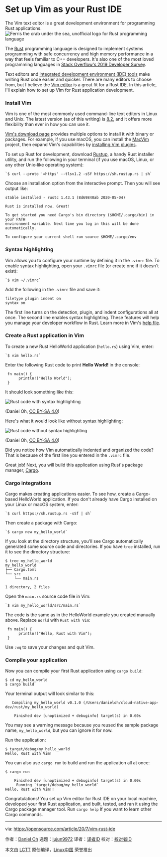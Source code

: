 [#]: collector: (lujun9972)
[#]: translator: ( )
[#]: reviewer: ( )
[#]: publisher: ( )
[#]: url: ( )
[#]: subject: (Set up Vim as your Rust IDE)
[#]: via: (https://opensource.com/article/20/7/vim-rust-ide)
[#]: author: (Daniel Oh https://opensource.com/users/daniel-oh)

Set up Vim as your Rust IDE
======
The Vim text editor is a great development environment for programming
Rust applications.
![Ferris the crab under the sea, unofficial logo for Rust programming language][1]

The [Rust][2] programming language is designed to implement systems programming with safe concurrency and high memory performance in a way that feels familiar to C++ developers. It's also one of the most loved programming languages in [Stack Overflow's 2019 Developer Survey][3].

Text editors and [integrated development environment (IDE) tools][4] make writing Rust code easier and quicker. There are many editors to choose from, but I believe the [Vim editor][5] is a great fit for a Rust IDE. In this article, I'll explain how to set up Vim for Rust application development.

### Install Vim

Vim is one of the most commonly used command-line text editors in Linux and Unix. The latest version (as of this writing) is [8.2][6], and it offers more flexibility than ever in how you can use it.

[Vim's download page][7] provides multiple options to install it with binary or packages. For example, if you use macOS, you can install the [MacVim][8] project, then expand Vim's capabilities by [installing Vim plugins][9].

To set up Rust for development, download [Rustup][10], a handy Rust installer utility, and run the following in your terminal (if you use macOS, Linux, or any other Unix-like operating system):


```
`$ curl --proto '=https' --tlsv1.2 -sSf https://sh.rustup.rs | sh`
```

Choose an installation option from the interactive prompt. Then you will see output like:


```
stable installed - rustc 1.43.1 (8d69840ab 2020-05-04)

Rust is installed now. Great!

To get started you need Cargo's bin directory ($HOME/.cargo/bin) in your PATH
environment variable. Next time you log in this will be done
automatically.

To configure your current shell run source $HOME/.cargo/env
```

### Syntax highlighting

Vim allows you to configure your runtime by defining it in the `.vimrc` file. To enable syntax highlighting, open your `.vimrc` file (or create one if it doesn't exist):


```
`$ vim ~/.vimrc`
```

Add the following in the `.vimrc` file and save it:


```
filetype plugin indent on
syntax on
```

The first line turns on the detection, plugin, and indent configurations all at once. The second line enables syntax highlighting. These features will help you manage your developer workflow in Rust. Learn more in Vim's [help file][11].

### Create a Rust application in Vim

To create a new Rust HelloWorld application (`hello.rs`) using Vim, enter:


```
`$ vim hello.rs`
```

Enter the following Rust code to print **Hello World!** in the console:


```
 fn main() {
      println!("Hello World");
 }
```

It should look something like this:

![Rust code with syntax highlighting][12]

(Daniel Oh, [CC BY-SA 4.0][13])

Here's what it would look like without syntax highlighting:

![Rust code without syntax highlighting][14]

(Daniel Oh, [CC BY-SA 4.0][13])

Did you notice how Vim automatically indented and organized the code? That is because of the first line you entered in the `.vimrc` file.

Great job! Next, you will build this application using Rust's package manager, [Cargo][15].

### Cargo integrations

Cargo makes creating applications easier. To see how, create a Cargo-based HelloWorld application. If you don't already have Cargo installed on your Linux or macOS system, enter:


```
`$ curl https://sh.rustup.rs -sSf | sh`
```

Then create a package with Cargo:


```
`$ cargo new my_hello_world`
```

If you look at the directory structure, you'll see Cargo automatically generated some source code and directories. If you have `tree` installed, run it to see the directory structure:


```
$ tree my_hello_world
my_hello_world
├── Cargo.toml
└── src
    └── main.rs

1 directory, 2 files
```

Open the `main.rs` source code file in Vim:


```
`$ vim my_hello_world/src/main.rs`
```

The code is the same as in the HelloWorld example you created manually above. Replace `World` with `Rust with Vim`:


```
 fn main() {
      println!("Hello, Rust with Vim");
 }
```

Use `:wq` to save your changes and quit Vim.

### Compile your application

Now you can compile your first Rust application using `cargo build`:


```
$ cd my_hello_world
$ cargo build
```

Your terminal output will look similar to this:


```
   Compiling my_hello_world v0.1.0 (/Users/danieloh/cloud-native-app-dev/rust/my_hello_world)

    Finished dev [unoptimized + debuginfo] target(s) in 0.60s
```

You may see a warning message because you reused the sample package name, `my_hello_world`, but you can ignore it for now.

Run the application:


```
$ target/debug/my_hello_world
Hello, Rust with Vim!
```

You can also use `cargo run` to build and run the application all at once:


```
$ cargo run
 
    Finished dev [unoptimized + debuginfo] target(s) in 0.00s
     Running `target/debug/my_hello_world`
Hello, Rust with Vim!!
```

Congratulations! You set up Vim editor for Rust IDE on your local machine, developed your first Rust application, and built, tested, and ran it using the Cargo package manager tool. Run `cargo help` If you want to learn other Cargo commands.

--------------------------------------------------------------------------------

via: https://opensource.com/article/20/7/vim-rust-ide

作者：[Daniel Oh][a]
选题：[lujun9972][b]
译者：[译者ID](https://github.com/译者ID)
校对：[校对者ID](https://github.com/校对者ID)

本文由 [LCTT](https://github.com/LCTT/TranslateProject) 原创编译，[Linux中国](https://linux.cn/) 荣誉推出

[a]: https://opensource.com/users/daniel-oh
[b]: https://github.com/lujun9972
[1]: https://opensource.com/sites/default/files/styles/image-full-size/public/lead-images/rust_programming_crab_sea.png?itok=2eWLz8A5 (Ferris the crab under the sea, unofficial logo for Rust programming language)
[2]: https://www.rust-lang.org/
[3]: https://insights.stackoverflow.com/survey/2019#technology-_-most-loved-dreaded-and-wanted-languages
[4]: https://en.wikipedia.org/wiki/Integrated_development_environment
[5]: https://opensource.com/resources/what-vim
[6]: https://github.com/vim/vim
[7]: https://www.vim.org/download.php
[8]: https://github.com/macvim-dev/macvim
[9]: https://opensource.com/article/20/2/how-install-vim-plugins
[10]: https://rustup.rs/
[11]: http://vimdoc.sourceforge.net/htmldoc/filetype.html#:filetype-overview
[12]: https://opensource.com/sites/default/files/uploads/rust_helloworld.png (Rust code with syntax highlighting)
[13]: https://creativecommons.org/licenses/by-sa/4.0/
[14]: https://opensource.com/sites/default/files/uploads/rust_helloworld_no-syntax.png (Rust code without syntax highlighting)
[15]: https://opensource.com/article/20/3/rust-cargo

